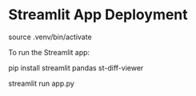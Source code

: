 # Streamlit App Deployment


source .venv/bin/activate


To run the Streamlit app:

pip install streamlit pandas st-diff-viewer

streamlit run app.py
